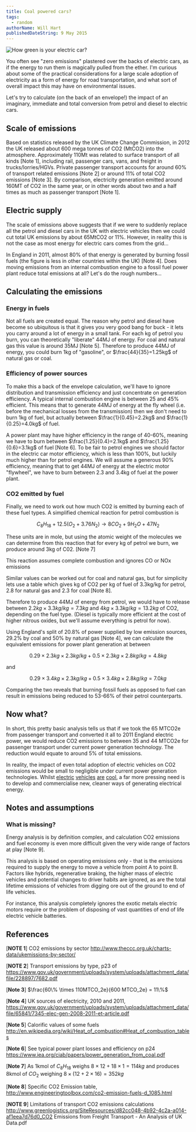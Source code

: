 ```yaml
---
title: Coal powered cars?
tags:
  - random
authorName: Will Hart
publishedDateString: 9 May 2015
---
```


![How green is your electric car?](https://images.unsplash.com/photo-1458007683879-47560d7e33c3?ixlib=rb-0.3.5&q=80&fm=jpg&crop=entropy&cs=tinysrgb&w=1080&fit=max&ixid=eyJhcHBfaWQiOjExNzczfQ&s=2f0feee29d02fd90ef634c47a0426671)

You often see "zero emissions" plastered over the backs of electric cars, as if
the energy to run them is magically pulled from the ether. I'm curious about
some of the practical considerations for a large scale adoption of electricity
as a form of energy for road transportation, and what sort of overall impact
this may have on environmental issues.

Let's try to calculate (on the back of an envelope!) the impact of an imaginary,
immediate and total conversion from petrol and diesel to electric cars.

## Scale of emissions

Based on statistics released by the UK Climate Change Commission, in 2012 the UK
released about 600 mega tonnes of CO2 (MtCO2) into the atmosphere. Approximately
110Mt was related to surface transport of all kinds [Note 1], including rail,
passenger cars, vans, and freight in trucks/lorries/HGVs. Private passenger
transport accounts for around 60% of transport related emissions [Note 2] or
around 11% of total CO2 emissions [Note 3]. By comparison, electricity
generation emitted around 160MT of CO2 in the same year, or in other words about
two and a half times as much as passenger transport [Note 1].

## Electric supply

The scale of emissions above suggests that if we were to suddenly replace all
the petrol and diesel cars in the UK with electric vehicles then we could cut
total UK emissions by about 65MtCO2 or 11%. However, in reality this is not the
case as most energy for electric cars comes from the grid...

In England in 2011, almost 80% of that energy is generated by burning fossil
fuels (the figure is less in other countries within the UK) [Note 4]. Does
moving emissions from an internal combustion engine to a fossil fuel power plant
reduce total emissions at all? Let's do the rough numbers...

## Calculating the emissions

### Energy in fuels

Not all fuels are created equal. The reason why petrol and diesel have become so
ubiquitous is that it gives you very good bang for buck - it lets you carry
around a lot of energy in a small tank. For each kg of petrol you burn, you can
theoretically "liberate" 44MJ of energy. For coal and natural gas this value is
around 35MJ [Note 5]. Therefore to produce 44MJ of energy, you could burn 1kg of
"gasoline", or $\frac{44}{35}=1.25kg$ of natural gas or coal.

### Efficiency of power sources

To make this a back of the envelope calculation, we'll have to ignore
distribution and transmission efficiency and just concentrate on generation
efficiency. A typical internal combustion engine is between 25 and 45%
efficient. This means that to generate 44MJ of energy at the fly wheel (i.e.
before the mechanical losses from the transmission) then we don't need to burn
1kg of fuel, but actually between $\frac{1}{0.45}=2.2kg$ and
$\frac{1}{0.25}=4.0kg$ of fuel.

A power plant may have higher efficiency in the range of 40-60%, meaning we have
to burn between $\frac{1.25}{0.4}=2.1kg$ and $\frac{1.25}{0.6}=3.1kg$ of fuel
[Note 6]. To be fair to petrol engines we should factor in the electric car
motor efficiency, which is less than 100%, but luckily much higher than for
petrol engines. We will assume a generous 90% efficiency, meaning that to get
44MJ of energy at the electric motor "flywheel", we have to burn between 2.3 and
3.4kg of fuel at the power plant.

### CO2 emitted by fuel

Finally, we need to work out how much CO2 is emitted by burning each of these
fuel types. A simplified chemical reaction for petrol combustion is

$$ C_8 H_{18} + 12.5(O_2 + 3.76N_2) \rightarrow 8CO_2 + 9H_2O + 47N_2$$

These units are in mole, but using the atomic weight of the molecules we can
determine from this reaction that for every kg of petrol we burn, we produce
around 3kg of C02. [Note 7]

This reaction assumes complete combustion and ignores CO or NOx emissions

Similar values can be worked out for coal and natural gas, but for simplicity
lets use a table which gives kg of CO2 per kg of fuel of 3.3kg/kg for petrol,
2.8 for natural gas and 2.3 for coal [Note 8].

Therefore to produce 44MJ of energy from petrol, we would have to release
between $2.2kg \times 3.3kg/kg = 7.3kg$ and $4kg\times3.3kg/kg = 13.2kg$ of CO2,
depending on the fuel type. (Diesel is typically more efficient at the cost of
higher nitrous oxides, but we'll assume everything is petrol for now).

Using England's split of 20.8% of power supplied by low emission sources, 29.2%
by coal and 50% by natural gas [Note 4], we can calculate the equivalent
emissions for power plant generation at between

$$0.29 \times 2.3kg \times 2.3kg/kg + 0.5 \times 2.3kg \times 2.8kg/kg = 4.8kg$$

and

$$0.29 \times 3.4kg \times 2.3kg/kg + 0.5 \times 3.4kg \times 2.8kg/kg = 7.0kg$$

Comparing the two reveals that burning fossil fuels as opposed to fuel can
result in emissions being reduced to 53-66% of their petrol counterparts.

## Now what?

In short, this pretty basic analysis tells us that if we took the 65 MTCO2e from
passenger transport and converted it all to 2011 England electric power, we
would reduce CO2 emissions to between 35 and 44 MTCO2e for passenger transport
under current power generation technology. The reduction would equate to around
5% of total emissions.

In reality, the impact of even total adoption of electric vehicles on CO2
emissions would be small to negligible under current power generation
technologies. Whilst
[electric](http://www.tudelft.nl/en/current/latest-news/article/detail/studenten-breken-wereldrecord-0-100-acceleratie-1/)
[vehicles](https://vimeo.com/69173273)
[are](http://www.teslamotors.com/en_GB/models)
[cool](http://www.fiaformulae.com/), a far more pressing need is to develop and
commercialise new, cleaner ways of generating electrical energy.

## Notes and assumptions

### What is missing?

Energy analysis is by definition complex, and calculation CO2 emissions and fuel
economy is even more difficult given the very wide range of factors at play
[Note 9].

This analysis is based on operating emissions only - that is the emissions
required to supply the energy to move a vehicle from point A to point B. Factors
like hybrids, regenerative braking, the higher mass of electric vehicles and
potential changes to driver habits are ignored, as are the total lifetime
emissions of vehicles from digging ore out of the ground to end of life
vehicles.

For instance, this analysis completely ignores the exotic metals electric motors
require or the problem of disposing of vast quantities of end of life electric
vehicle batteries.

## References

[**NOTE 1**] CO2 emissions by sector http://www.theccc.org.uk/charts-data/ukemissions-by-sector/

[**NOTE 2**] Transport emissions by type, p23 of https://www.gov.uk/government/uploads/system/uploads/attachment_data/file/228897/7682.pdf

[**Note 3**] $\frac{60\% \times 110MTCO_2e}{600 MTCO_2e} = 11\%$

[**Note 4**] UK sources of electricity, 2010 and 2011, https://www.gov.uk/government/uploads/system/uploads/attachment_data/file/65841/7345-elec-gen-2008-2011-et-article.pdf

[**Note 5**] Calorific values of some fuels http://en.wikipedia.org/wiki/Heat_of_combustion#Heat_of_combustion_tables

[**Note 6**] See typical power plant losses and efficiency on p24 https://www.iea.org/ciab/papers/power_generation_from_coal.pdf

[**Note 7**] As 1kmol of $C_8 H_18$ weighs $8\times 12 + 18 \times 1 = 114kg$ and produces 8kmol of $CO_2$  weighing $8\times(12 + 2\times 16) = 352kg$

[**Note 8**] Specific CO2 Emission table, http://www.engineeringtoolbox.com/co2-emission-fuels-d_1085.html

[**NOTE 9**] Limitations of transport CO2 emissions calculations http://www.greenlogistics.org/SiteResources/d82cc048-4b92-4c2a-a014-af1eea7d76d0_CO2 Emissions from Freight Transport - An Analysis of UK Data.pdf
